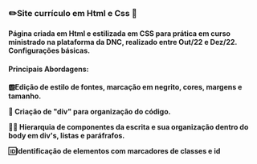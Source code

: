 ### ✏️Site currículo em Html e Css 📁
**Página criada em Html e estilizada em CSS para prática em curso ministrado na plataforma da DNC, realizado entre Out/22 e Dez/22. Configurações básicas.**
#### Principais Abordagens:
**🆎Edição de estilo de fontes, marcação em negrito, cores, margens e tamanho.** 
 
**📃 Criação de "div" para organização do código.** 
 
**👩‍⚖️ Hierarquia de componentes da escrita e sua organização dentro do body em div's, listas e paráfrafos.** 

**🆔Identificação de elementos com marcadores de classes e id**

